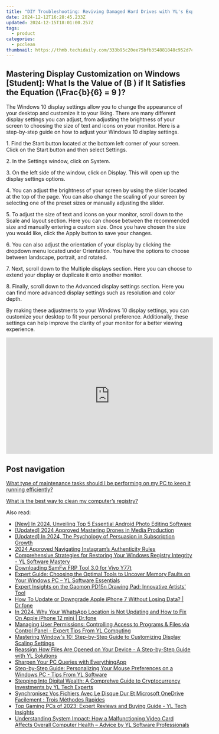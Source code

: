 ```yaml
---
title: "DIY Troubleshooting: Reviving Damaged Hard Drives with YL's Expertise"
date: 2024-12-12T16:28:45.233Z
updated: 2024-12-15T18:01:00.257Z
tags:
  - product
categories:
  - pcclean
thumbnail: https://thmb.techidaily.com/333b95c20ee75bfb354881848c952d7c6576f1601ed8967bdbaf6f2fda50fa89.jpg
---
```


## Mastering Display Customization on Windows [Student]: What Is the Value of \(B \) if It Satisfies the Equation \(\Frac{b}{6} = 9 \)?

The Windows 10 display settings allow you to change the appearance of your desktop and customize it to your liking. There are many different display settings you can adjust, from adjusting the brightness of your screen to choosing the size of text and icons on your monitor. Here is a step-by-step guide on how to adjust your Windows 10 display settings. 

1\. Find the Start button located at the bottom left corner of your screen. Click on the Start button and then select Settings.

2\. In the Settings window, click on System.

3\. On the left side of the window, click on Display. This will open up the display settings options. 

4\. You can adjust the brightness of your screen by using the slider located at the top of the page. You can also change the scaling of your screen by selecting one of the preset sizes or manually adjusting the slider.

5\. To adjust the size of text and icons on your monitor, scroll down to the Scale and layout section. Here you can choose between the recommended size and manually entering a custom size. Once you have chosen the size you would like, click the Apply button to save your changes.

6\. You can also adjust the orientation of your display by clicking the dropdown menu located under Orientation. You have the options to choose between landscape, portrait, and rotated.

7\. Next, scroll down to the Multiple displays section. Here you can choose to extend your display or duplicate it onto another monitor.

8\. Finally, scroll down to the Advanced display settings section. Here you can find more advanced display settings such as resolution and color depth. 

By making these adjustments to your Windows 10 display settings, you can customize your desktop to fit your personal preference. Additionally, these settings can help improve the clarity of your monitor for a better viewing experience.

<!-- affiliate ads begin -->
<iframe width="560" height="315" src="https://www.youtube.com/embed/ZeYbTVeaXg0?si=rwLL1DbBoX26BGjm" title="YouTube video player" frameborder="0" allow="accelerometer; autoplay; clipboard-write; encrypted-media; gyroscope; picture-in-picture; web-share" referrerpolicy="strict-origin-when-cross-origin" allowfullscreen></iframe>
<!-- affiliate ads end -->

## Post navigation

[What type of maintenance tasks should I be performing on my PC to keep it running efficiently?](https://tools.techidaily.com/pcclean/products/)

[What is the best way to clean my computer’s registry?](https://tools.techidaily.com/pcclean/products/)

<ins class="adsbygoogle"
     style="display:block"
     data-ad-format="autorelaxed"
     data-ad-client="ca-pub-7571918770474297"
     data-ad-slot="1223367746"></ins>

<ins class="adsbygoogle"
     style="display:block"
     data-ad-client="ca-pub-7571918770474297"
     data-ad-slot="8358498916"
     data-ad-format="auto"
     data-full-width-responsive="true"></ins>

<span class="atpl-alsoreadstyle">Also read:</span>
<div><ul>
<li><a href="https://article-tips.techidaily.com/new-in-2024-unveiling-top-5-essential-android-photo-editing-software/"><u>[New] In 2024, Unveiling Top 5 Essential Android Photo Editing Software</u></a></li>
<li><a href="https://fox-glue.techidaily.com/updated-2024-approved-mastering-drones-in-media-production/"><u>[Updated] 2024 Approved Mastering Drones in Media Production</u></a></li>
<li><a href="https://youtube-web.techidaily.com/ed-in-2024-the-psychology-of-persuasion-in-subscription-growth/"><u>[Updated] In 2024, The Psychology of Persuasion in Subscription Growth</u></a></li>
<li><a href="https://instagram-clips.techidaily.com/2024-approved-navigating-instagrams-authenticity-rules/"><u>2024 Approved Navigating Instagram’s Authenticity Rules</u></a></li>
<li><a href="https://discover-amazing.techidaily.com/comprehensive-strategies-for-restoring-your-windows-registry-integrity-yl-software-mastery/"><u>Comprehensive Strategies for Restoring Your Windows Registry Integrity - YL Software Mastery</u></a></li>
<li><a href="https://android-unlock.techidaily.com/downloading-samfw-frp-tool-30-for-vivo-y77t-by-drfone-android/"><u>Downloading SamFw FRP Tool 3.0 for Vivo Y77t</u></a></li>
<li><a href="https://discover-amazing.techidaily.com/expert-guide-choosing-the-optimal-tools-to-uncover-memory-faults-on-your-windows-pc-yl-software-essentials/"><u>Expert Guide: Choosing the Optimal Tools to Uncover Memory Faults on Your Windows PC – YL Software Essentials</u></a></li>
<li><a href="https://buynow-help.techidaily.com/expert-insights-on-the-gaomon-pd15n-drawing-pad-innovative-artists-tool/"><u>Expert Insights on the Gaomon PD15n Drawing Pad: Innovative Artists' Tool</u></a></li>
<li><a href="https://techidaily.com/how-to-update-or-downgrade-apple-iphone-7-without-losing-data-drfone-by-drfone-ios-system-repair-ios-system-repair/"><u>How To Update or Downgrade Apple iPhone 7 Without Losing Data? | Dr.fone</u></a></li>
<li><a href="https://location-social.techidaily.com/in-2024-why-your-whatsapp-location-is-not-updating-and-how-to-fix-on-apple-iphone-12-mini-drfone-by-drfone-virtual-ios/"><u>In 2024, Why Your WhatsApp Location is Not Updating and How to Fix On Apple iPhone 12 mini | Dr.fone</u></a></li>
<li><a href="https://discover-amazing.techidaily.com/managing-user-permissions-controlling-access-to-programs-and-files-via-control-panel-expert-tips-from-yl-computing/"><u>Managing User Permissions: Controlling Access to Programs & Files via Control Panel - Expert Tips From YL Computing</u></a></li>
<li><a href="https://discover-amazing.techidaily.com/mastering-windows-10-step-by-step-guide-to-customizing-display-scaling-settings/"><u>Mastering Window's 10: Step-by-Step Guide to Customizing Display Scaling Settings</u></a></li>
<li><a href="https://discover-amazing.techidaily.com/reassign-how-files-are-opened-on-your-device-a-step-by-step-guide-with-yl-solutions/"><u>Reassign How Files Are Opened on Your Device - A Step-by-Step Guide with YL Solutions</u></a></li>
<li><a href="https://windows11.techidaily.com/sharpen-your-pc-queries-with-everythingapp/"><u>Sharpen Your PC Queries with EverythingApp</u></a></li>
<li><a href="https://discover-amazing.techidaily.com/step-by-step-guide-personalizing-your-mouse-preferences-on-a-windows-pc-tips-from-yl-software/"><u>Step-by-Step Guide: Personalizing Your Mouse Preferences on a Windows PC - Tips From YL Software</u></a></li>
<li><a href="https://discover-amazing.techidaily.com/stepping-into-digital-wealth-a-comprehve-guide-to-cryptocurrency-investments-by-yl-tech-experts/"><u>Stepping Into Digital Wealth: A Comprehve Guide to Cryptocurrency Investments by YL Tech Experts</u></a></li>
<li><a href="https://win-latest.techidaily.com/synchronisez-vos-fichiers-avec-le-disque-dur-et-microsoft-onedrive-facilement-trois-methodes-rapides/"><u>Synchronisez Vos Fichiers Avec Le Disque Dur Et Microsoft OneDrive Facilement : Trois Méthodes Rapides</u></a></li>
<li><a href="https://discover-amazing.techidaily.com/top-gaming-pcs-of-2023-expert-reviews-and-buying-guide-yl-tech-insights/"><u>Top Gaming PCs of 2023: Expert Reviews and Buying Guide - YL Tech Insights</u></a></li>
<li><a href="https://discover-amazing.techidaily.com/understanding-system-impact-how-a-malfunctioning-video-card-affects-overall-computer-health-advice-by-yl-software-professionals/"><u>Understanding System Impact: How a Malfunctioning Video Card Affects Overall Computer Health – Advice by YL Software Professionals</u></a></li>
</ul></div>

